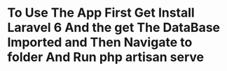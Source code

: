 # To Use The App First Get Install Laravel 6 And the get The DataBase Imported and Then Navigate to folder And Run php artisan serve